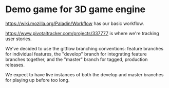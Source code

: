 # Demo game for 3D game engine

https://wiki.mozilla.org/Paladin/Workflow has our basic workflow.  

https://www.pivotaltracker.com/projects/337777 is where we're tracking user 
stories.

We've decided to use the gitflow branching conventions: feature branches for
individual features, the "develop" branch for integrating feature branches
together, and the "master" branch for tagged, production releases.

We expect to have live instances of both the develop and master branches
for playing up before too long.

